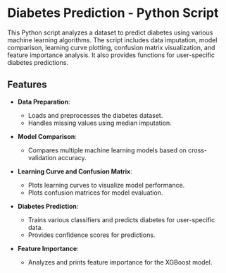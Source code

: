 # **Diabetes Prediction - Python Script**

This Python script analyzes a dataset to predict diabetes using various machine learning algorithms. The script includes data imputation, model comparison, learning curve plotting, confusion matrix visualization, and feature importance analysis. It also provides functions for user-specific diabetes predictions.

## **Features**

- **Data Preparation**:
  - Loads and preprocesses the diabetes dataset.
  - Handles missing values using median imputation.

- **Model Comparison**:
  - Compares multiple machine learning models based on cross-validation accuracy.
  
- **Learning Curve and Confusion Matrix**:
  - Plots learning curves to visualize model performance.
  - Plots confusion matrices for model evaluation.

- **Diabetes Prediction**:
  - Trains various classifiers and predicts diabetes for user-specific data.
  - Provides confidence scores for predictions.

- **Feature Importance**:
  - Analyzes and prints feature importance for the XGBoost model.


